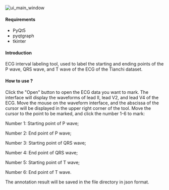 ![ui_main_window](https://steingate.oss-cn-hangzhou.aliyuncs.com/ui_main_window.png)

#### Requirements

- PyQt5
- pyqtgraph
- tkinter

#### Introduction

ECG interval labeling tool, used to label the starting and ending points of the P wave, QRS wave, and T wave of the ECG of the Tianchi dataset. 

#### How to use ?

Click the "Open" button to open the ECG data you want to mark. The interface will display the waveforms of lead II, lead V2, and lead V4 of the ECG. Move the mouse on the waveform interface, and the abscissa of the cursor will be displayed in the upper right corner of the tool. Move the cursor to the point to be marked, and click the number 1-6 to mark:

Number 1: Starting point of P wave; 

Number 2: End point of P wave; 

Number 3: Starting point of QRS wave; 

Number 4: End point of QRS wave; 

Number 5: Starting point of T wave; 

Number 6: End point of T wave.

The annotation result will be saved in the file directory in json format. 